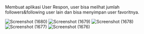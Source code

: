 Membuat aplikasi User Respon, user bisa meilhat jumlah followers&following user lain dan bisa menyimpan user 
favoritnya.

![Screenshot (1680)](https://github.com/ainkeehere11/PROJEK-2024/assets/145454719/b1cb29ed-03c3-4c9b-b098-8420e948cb8e)
![Screenshot (1679)](https://github.com/ainkeehere11/PROJEK-2024/assets/145454719/1b9c9cff-6721-4b2c-8a61-1a70c8810462)
![Screenshot (1678)](https://github.com/ainkeehere11/PROJEK-2024/assets/145454719/6c8ee2c2-6b6c-4f39-949c-e9766f266b8f)
![Screenshot (1677)](https://github.com/ainkeehere11/PROJEK-2024/assets/145454719/c685c9b4-a878-43cd-a895-62211227d73a)
![Screenshot (1676)](https://github.com/ainkeehere11/PROJEK-2024/assets/145454719/11f49c6a-3395-4077-a03b-061e7f4ad97a)
